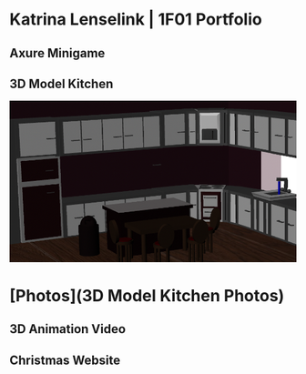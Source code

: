 # Katrina Lenselink | 1F01 Portfolio

## Axure Minigame 




## 3D Model Kitchen 
![](images/Kitchen_View_2.png)
# [Photos](3D Model Kitchen Photos)


## 3D Animation Video 




## Christmas Website 
